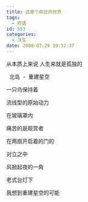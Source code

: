 ```yaml
---
title: 这是个疯狂的世界
tags:
  - 呓语
id: 553
categories:
  - 浮生
date: 2008-07-29 19:32:37
---
```


从本质上来说
人生来就是孤独的<span style="font-weight: bold">

</span>&nbsp; 北岛&nbsp; -&nbsp; 重建星空

  一只鸟保持着

  流线型的原始动力

  在玻璃罩内

  痛苦的是观赏者

  在两扇开启着的门的

  对立之中

  风掀起夜的一角

  老式台灯下

  我想到重建星空的可能